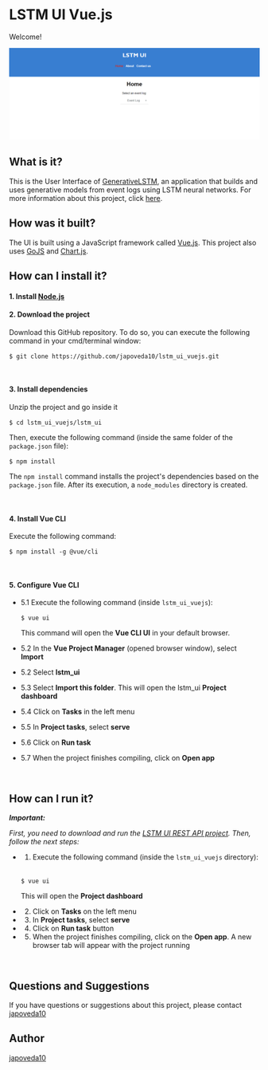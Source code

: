 # LSTM UI Vue.js

Welcome!

![LSTM Proposed Approach UI Main Page](https://raw.githubusercontent.com/japoveda10/lstm_ui_vuejs/master/IMAGE.png)

## What is it?

This is the User Interface of [GenerativeLSTM](https://github.com/AdaptiveBProcess/GenerativeLSTM), an application that builds and uses generative models from event logs using LSTM neural networks. For more information about this project, click [here](https://link.springer.com/chapter/10.1007/978-3-030-26619-6_19).

## How was it built?

The UI is built using a JavaScript framework called [Vue.js](https://vuejs.org). This project also uses [GoJS](https://gojs.net/latest/index.html) and [Chart.js](https://www.chartjs.org).

## How can I install it?

#### 1. Install [Node.js](https://nodejs.org/es/)


#### 2. Download the project

Download this GitHub repository. To do so, you can execute the following command in your cmd/terminal window:

   ```
   $ git clone https://github.com/japoveda10/lstm_ui_vuejs.git
   ```

<br />

#### 3. Install dependencies

Unzip the project and go inside it

   ```
   $ cd lstm_ui_vuejs/lstm_ui
   ```

Then, execute the following command (inside the same folder of the ```package.json``` file):

   ```
   $ npm install
   ```
   
The ```npm install``` command installs the project's dependencies based on the ```package.json``` file. After its execution, a ```node_modules``` directory is created.

<br />

#### 4. Install Vue CLI

Execute the following command:
   
   ```
   $ npm install -g @vue/cli
   ```

<br />

#### 5. Configure Vue CLI

- 5.1 Execute the following command (inside `lstm_ui_vuejs`):
   
   ```
   $ vue ui
   ```
   
   This command will open the **Vue CLI UI** in your default browser.

- 5.2 In the **Vue Project Manager** (opened browser window), select **Import**
- 5.2 Select **lstm_ui**
- 5.3 Select **Import this folder**. This will open the lstm_ui **Project dashboard**
- 5.4 Click on **Tasks** in the left menu
- 5.5 In **Project tasks**, select **serve**
- 5.6 Click on **Run task**
- 5.7 When the project finishes compiling, click on **Open app**

<br />

## How can I run it?

***Important:*** 

*First, you need to download and run the [LSTM UI REST API project](https://github.com/japoveda10/lstm_ui_REST_API). Then, follow the next steps:*

- 1. Execute the following command (inside the `lstm_ui_vuejs` directory):
   
   <br />
   
   ```
   $ vue ui
   ```
   
   This will open the **Project dashboard**
   
- 2. Click on **Tasks** on the left menu
- 3. In **Project tasks**, select **serve**
- 4. Click on **Run task** button
- 5. When the project finishes compiling, click on the **Open app**. A new browser tab will appear with the project running

<br />

## Questions and Suggestions

If you have questions or suggestions about this project, please contact [japoveda10](mailto:ja.poveda10@uniandes.edu.co)

## Author

[japoveda10](https://github.com/japoveda10)
